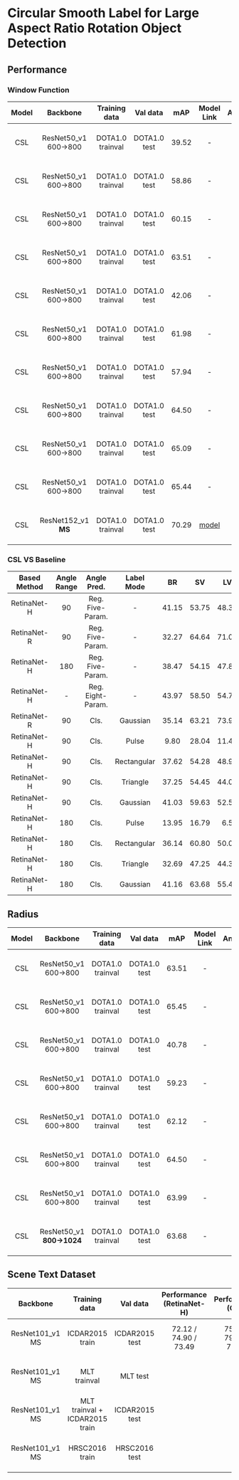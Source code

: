 # Circular Smooth Label for Large Aspect Ratio Rotation Object Detection

## Performance
### Window Function
| Model |    Backbone    |    Training data    |    Val data    |    mAP   | Model Link | Anchor | Label Mode | Reg. Loss| Angle Range | lr schd | Data Augmentation | GPU | Image/GPU | Configs |      
|:------------:|:------------:|:------------:|:---------:|:-----------:|:----------:|:-----------:|:-----------:|:-----------:|:---------:|:---------:|:---------:|:---------:|:---------:|:---------:|    
| CSL | ResNet50_v1 600->800 | DOTA1.0 trainval | DOTA1.0 test | 39.52 | - | H | **Pulse** | smooth L1 | 90 | 1x | × | 1X GeForce RTX 2080 Ti | 1 | cfgs_res50_dota_v20.py |
| CSL | ResNet50_v1 600->800 | DOTA1.0 trainval | DOTA1.0 test | 58.86 | - | H | **Rectangular** | smooth L1 | 90 | 1x | × | 1X GeForce RTX 2080 Ti | 1 | cfgs_res50_dota_v21.py |
| CSL | ResNet50_v1 600->800 | DOTA1.0 trainval | DOTA1.0 test | 60.15 | - | H | **Triangle** | smooth L1 | 90 | 1x | × | 1X GeForce RTX 2080 Ti | 1 | cfgs_res50_dota_v22.py |
| CSL | ResNet50_v1 600->800 | DOTA1.0 trainval | DOTA1.0 test | 63.51 | - | H | **Gaussian** | smooth L1 | 90 | 2x | × | 2X GeForce RTX 2080 Ti | 1 | cfgs_res50_dota_v18.py |
| CSL | ResNet50_v1 600->800 | DOTA1.0 trainval | DOTA1.0 test | 42.06 | - | H | **Pulse** | smooth L1 | **180** | 2x | × | 4X GeForce RTX 2080 Ti | 1 | cfgs_res50_dota_v28.py |
| CSL | ResNet50_v1 600->800 | DOTA1.0 trainval | DOTA1.0 test | 61.98 | - | H | **Rectangular** | smooth L1 | **180** | 2x | × | 2X GeForce RTX 2080 Ti | 1 | cfgs_res50_dota_v23.py |
| CSL | ResNet50_v1 600->800 | DOTA1.0 trainval | DOTA1.0 test | 57.94 | - | H | **Triangle** | smooth L1 | **180** | 2x | × | 4X GeForce RTX 2080 Ti | 1 | cfgs_res50_dota_v26.py |
| CSL | ResNet50_v1 600->800 | DOTA1.0 trainval | DOTA1.0 test | 64.50 | - | H | **Gaussian** | smooth L1 | **180** | 2x | × | 2X Quadro RTX 8000 | 1 | cfgs_res50_dota_v27.py |
| CSL | ResNet50_v1 600->800 | DOTA1.0 trainval | DOTA1.0 test | 65.09 | - | H | **Gaussian** | smooth L1 + **atan(theta)**  | **180** | 2x | × | 2X Quadro RTX 8000 | 1 | cfgs_res50_dota_v31.py |
| CSL | ResNet50_v1 600->800 | DOTA1.0 trainval | DOTA1.0 test | 65.44 | - | H | Gaussian | smooth L1 + atan(theta)  | 180 | 2x | × | 2X Quadro RTX 8000 | 1 | cfgs_res50_dota_v37.py |
| CSL | ResNet152_v1 **MS** | DOTA1.0 trainval | DOTA1.0 test | 70.29 | [model](https://drive.google.com/file/d/1em9_GgRn0OdNel286gYJvF8R5e8sz9ed/view?usp=sharing) | H | **Gaussian** | smooth L1 + atan(theta)  | **180** | 2x | **√** | 2X Quadro RTX 8000 | 1 | cfgs_res152_dota_v36.py |

### CSL VS Baseline
| Based Method | Angle Range | Angle Pred. | Label Mode | BR | SV | LV | SH | HA | 5-mAP | 
|:------------:|:-----------:|:-----------:|:----------:|:---:|:---:|:---:|:---:|:---:|:---:|
| RetinaNet-H | 90 | Reg. Five-Param. | - | 41.15 | 53.75 | 48.30 | 55.92 | 55.77 | 50.98 |
| RetinaNet-R | 90 | Reg. Five-Param. | - | 32.27 | 64.64 | 71.01 | 68.62 | 53.52 | 58.01 |
| RetinaNet-H | 180 | Reg. Five-Param. | - | 38.47 | 54.15 | 47.89 | 60.87 | 53.63 | 51.00 |
| RetinaNet-H | - | Reg. Eight-Param. | - | 43.97 | 58.50 | 54.79 | 65.55 | 55.65 | 55.69 |
| RetinaNet-R | 90 | Cls. | Gaussian | 35.14 | 63.21 | 73.92 | 69.49 | 55.53 | 59.46 |
| RetinaNet-H | 90 | Cls. | Pulse | 9.80 | 28.04 | 11.42 | 18.43 | 23.35 | 18.21 |
| RetinaNet-H | 90 | Cls. | Rectangular | 37.62 | 54.28 | 48.97 | 62.59 | 50.26 | 50.74 |
| RetinaNet-H | 90 | Cls. | Triangle | 37.25 | 54.45 | 44.01 | 60.03 | 52.20 | 49.59 |
| RetinaNet-H | 90 | Cls. | Gaussian | 41.03 | 59.63 | 52.57 | 64.56 | 54.64 | 54.49 |
| RetinaNet-H | 180 | Cls. | Pulse | 13.95 | 16.79 | 6.5 | 16.80 | 22.48 | 15.30 |
| RetinaNet-H | 180 | Cls. | Rectangular | 36.14 | 60.80 | 50.01 | 65.75 | 53.17 | 53.17 |
| RetinaNet-H | 180 | Cls. | Triangle | 32.69 | 47.25 | 44.39 | 54.11 | 41.90 | 44.07 |
| RetinaNet-H | 180 | Cls. | Gaussian | 41.16 | 63.68 | 55.44 | 65.85 | 55.23 | 56.21 |

## Radius
| Model |    Backbone    |    Training data    |    Val data    |    mAP   | Model Link | Anchor | Label Mode | Raduius/Sigma | Reg. Loss | Angle Range | lr schd | Data Augmentation | GPU | Image/GPU | Configs |      
|:------------:|:------------:|:------------:|:---------:|:-----------:|:----------:|:-----------:|:-----------:|:-----------:|:-----------:|:---------:|:---------:|:---------:|:---------:|:---------:|:---------:|    
| CSL | ResNet50_v1 600->800 | DOTA1.0 trainval | DOTA1.0 test | 63.51 | - | H | **Gaussian** | 4 | smooth L1  | 90 | 2x | × | 2X GeForce RTX 2080 Ti | 1 | cfgs_res50_dota_v18.py |
| CSL | ResNet50_v1 600->800 | DOTA1.0 trainval | DOTA1.0 test | 65.45 | - | R | **Gaussian** | 4 | smooth L1  | 90 | 2x | × | 2X Quadro RTX 8000 | 1 | cfgs_res50_dota_v33.py |
| CSL | ResNet50_v1 600->800 | DOTA1.0 trainval | DOTA1.0 test | 40.78 | - | H | **Gaussian** | 0.1 | smooth L1 | **180** | 2x | × | 2x GeForce RTX 2080 Ti | 1 | cfgs_res50_dota_v35.py |
| CSL | ResNet50_v1 600->800 | DOTA1.0 trainval | DOTA1.0 test | 59.23 | - | H | **Gaussian** | 2 | smooth L1  | **180** | 2x | × | 2x GeForce RTX 2080 Ti | 1 | cfgs_res50_dota_v32.py |
| CSL | ResNet50_v1 600->800 | DOTA1.0 trainval | DOTA1.0 test | 62.12 | - | H | **Gaussian** | 4 | smooth L1  | **180** | 2x | × | 4x GeForce RTX 2080 Ti | 1 | cfgs_res50_dota_v30.py |
| CSL | ResNet50_v1 600->800 | DOTA1.0 trainval | DOTA1.0 test | 64.50 | - | H | **Gaussian** | 6 | smooth L1  | **180** | 2x | × | 2X Quadro RTX 8000 | 1 | cfgs_res50_dota_v27.py |
| CSL | ResNet50_v1 600->800 | DOTA1.0 trainval | DOTA1.0 test | 63.99 | - | H | **Gaussian** | 8 | smooth L1  | **180** | 2x | × | 4x GeForce RTX 2080 Ti | 1 | cfgs_res50_dota_v29.py |
| CSL | ResNet50_v1 **800->1024** | DOTA1.0 trainval | DOTA1.0 test | 63.68 | - | H | **Gaussian** | 6 | smooth L1  | **180** | 2x | × | 2X Quadro RTX 8000 | 1 | cfgs_res50_dota_v25.py |

## Scene Text Dataset
|    Backbone    |    Training data    |    Val data    |   Performance (RetinaNet-H)   |    Performance (CSL)   |GPU | Configs | 
|:------------:|:------------:|:---------:|:------------:|:---------:|:---------:|:---------:|
| ResNet101_v1 MS | ICDAR2015 train | ICDAR2015 test | 72.12 / 74.90 / 73.49 | 75.78 / 79.78 / 77.73| 2X Quadro RTX 8000 | cfgs_res101_icdar2015_v1.py |
| ResNet101_v1 MS | MLT trainval | MLT test | | | 2X Quadro RTX 8000 | |
| ResNet101_v1 MS | MLT trainval + ICDAR2015 train | ICDAR2015 test | | | 2X Quadro RTX 8000 | |
| ResNet101_v1 MS | HRSC2016 train | HRSC2016 test | | | 2X Quadro RTX 8000 | |
